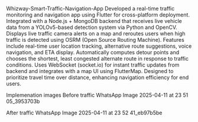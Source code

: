 Whizway-Smart-Traffic-Navigation-App
Developed a real-time traffic monitoring and navigation app using Flutter for cross-platform deployment. Integrated with a Node.js + MongoDB backend that receives live vehicle data from a YOLOv5-based detection system via Python and OpenCV. Displays live traffic camera alerts on a map and reroutes users when high traffic is detected using OSRM (Open Source Routing Machine). Features include real-time user location tracking, alternative route suggestions, voice navigation, and ETA display. Automatically computes detour points and chooses the shortest, least congested alternate route in response to traffic conditions. Uses WebSocket (socket.io) for instant traffic updates from backend and integrates with a map UI using FlutterMap. Designed to prioritize travel time over distance, enhancing navigation efficiency for end users.

Implemenation images
Before traffic
WhatsApp Image 2025-04-11 at 23 51 05_3953703b

After traffic
WhatsApp Image 2025-04-11 at 23 52 41_eb97b5be
